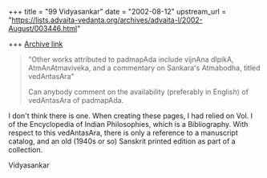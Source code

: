 +++
title = "99 Vidyasankar"
date = "2002-08-12"
upstream_url = "https://lists.advaita-vedanta.org/archives/advaita-l/2002-August/003446.html"

+++
[Archive link](https://lists.advaita-vedanta.org/archives/advaita-l/2002-August/003446.html)

>"Other works attributed to padmapAda include vijnAna dIpikA,
>AtmAnAtmaviveka, and a commentary on Sankara's Atmabodha, titled
>vedAntasAra"
>
>Can anybody comment on the availability (preferably in English) of
>vedAntasAra of padmapAda.
>

I don't think there is one. When creating these pages, I had relied on Vol.
I of the Encyclopedia of Indian Philosophies, which is a Bibliography. With
respect to this vedAntasAra, there is only a reference to a manuscript
catalog, and an old (1940s or so) Sanskrit printed edition as part of a
collection.

Vidyasankar

